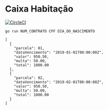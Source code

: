 # Caixa Habitação

[![CircleCI](https://circleci.com/gh/theoziran/caixahabitacao.svg?style=svg)](https://circleci.com/gh/theoziran/caixahabitacao)

`go run NUM_CONTRATO CPF DIA_DO_NASCIMENTO`
```
[
  {
    "parcela": 01,
    "dataVencimento": "2019-01-01T00:00:00Z",
    "valor": 950.50,
    "multa": 50.00,
    "total": 1000.00
  },
  {
    "parcela": 02,
    "dataVencimento": "2019-02-01T00:00:00Z",
    "valor": 950.50,
    "multa": 50.00,
    "total": 1000.00
  }
]
```
